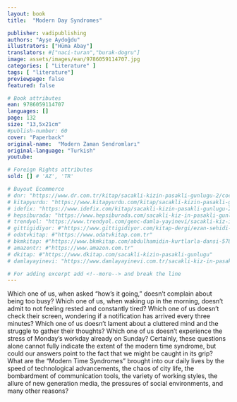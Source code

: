 ```yaml
---
layout: book
title:  "Modern Day Syndromes"

publisher: vadipublishing
authors: "Ayşe Aydoğdu"
illustrators: ["Hüma Abay"]
translators: #["naci-turan","burak-dogru"]
image: assets/images/ean/9786059114707.jpg
categories: [ "Literature" ]
tags: [ "literature"]
previewpage: false
featured: false

# Book attributes
ean: 9786059114707
languages: []
page: 132
size: "13,5x21cm"
#publish-number: 60
cover: "Paperback"
original-name:  "Modern Zaman Sendromları"
original-language: "Turkish"
youtube:

# Foreign Rights attributes
sold: [] # 'AZ', 'TR'

# Buyout Ecommerce
# dnr: "https://www.dr.com.tr/kitap/sacakli-kizin-pasakli-gunlugu-2/cocuk-ve-genclik/genclik-10-yas/roman-oyku/urunno=0001893059001"
# kitapyurdu: "https://www.kitapyurdu.com/kitap/sacakli-kizin-pasakli-gunlugu-2-/560122.html&filter_name=Sa%C3%A7akl%C4%B1+K%C4%B1z%27%C4%B1n+Pasakl%C4%B1+G%C3%BCnl%C3%BC%C4%9F%C3%BC+2"
# idefix: "https://www.idefix.com/kitap/sacakli-kizin-pasakli-gunlugu-2/cocuk-ve-genclik/genclik-10-yas/roman-oyku/urunno=0001893059001"
# hepsiburada: "https://www.hepsiburada.com/sacakli-kiz-in-pasakli-gunlugu-2-damla-yayinevi-p-HBV000012ER86"
# trendyol: "https://www.trendyol.com/genc-damla-yayinevi/sacakli-kiz-in-pasakli-gunlugu-2-p-54825777"
# gittigidiyor: #"https://www.gittigidiyor.com/kitap-dergi/ezan-sehidi-adnan-menderes_pdp_732728793"
# odatvkitap: #"https://www.odatvkitap.com.tr"
# bkmkitap: #"https://www.bkmkitap.com/abdulhamidin-kurtlarla-dansi-578226"
# amazontr: #"https://www.amazon.com.tr"
# dkitap: #"https://www.dkitap.com/sacakli-kizin-pasakli-gunlugu"
# damlayayinevi: "https://www.damlayayinevi.com.tr/sacakli-kiz-in-pasakli-gunlugu-2-bu-iste-bi-terslik-var"

# For adding excerpt add <!--more--> and break the line
---
```

Which one of us, when asked “how’s it going,”
doesn’t complain about being too busy?
Which one of us, when waking up in the morning,
doesn’t admit to not feeling rested and constantly
tired?
Which one of us doesn’t check their screen,
wondering if a notification has arrived every three
minutes?
Which one of us doesn’t lament about a cluttered
mind and the struggle to gather their thoughts?
Which one of us doesn’t experience the stress of
Monday’s workday already on Sunday?
Certainly, these questions alone cannot fully indicate the extent of the modern time syndrome, but
could our answers point to the fact that we might
be caught in its grip?
What are the “Modern Time Syndromes” brought
into our daily lives by the speed of technological
advancements, the chaos of city life, the bombardment of communication tools, the variety of working styles, the allure of new generation media, the
pressures of social environments, and many other
reasons?
<!--more--> 


